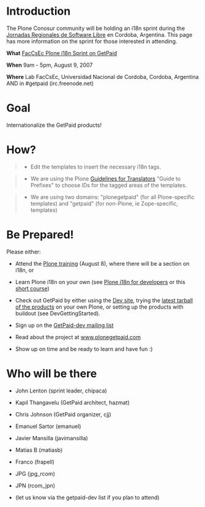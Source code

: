 # Introduction #

The Plone Conosur community will be holding an i18n sprint during the [Jornadas Regionales de Software Libre](http://jornadas.grulic.org.ar/7/) en Cordoba, Argentina. This page has more information on the sprint for those interested in attending.

**What** [FacCsEc Plone i18n Sprint on GetPaid](Lab.md)

**When** 9am - 5pm, August 9, 2007

**Where** Lab FacCsEc, Universidad Nacional de Cordoba, Cordoba, Argentina  AND in #getpaid (irc.freenode.net)

# Goal #

Internationalize the GetPaid products!

# How? #

> - Edit the templates to insert the necessary i18n tags.

> - We are using the Plone [Guidelines for Translators](http://plone.org/development/teams/i18n/translators-guidelines) "Guide to Prefixes" to choose IDs for the tagged areas of the templates.

> - We are using two domains: "plonegetpaid" (for all Plone-specific templates) and "getpaid" (for non-Plone, ie Zope-specific, templates)

# Be Prepared! #

Please either:

  * Attend the [Plone training](http://jornadas.grulic.org.ar/7/contenido/programa/taller-python-zope-plone) (August 8), where there will be a section on i18n, or
  * Learn Plone i18n on your own (see [Plone i18n for developers](http://plone.org/documentation/how-to/i18n-for-developers/) or this [short course](http://plone.org/products/archgenxml/documentation/how-to/handling-i18n-translation-files-with-archgenxml-and-i18ndude/))

  * Check out GetPaid by either using the [Dev site](http://dev.plonegetpaid.com), trying the [latest tarball of the products](http://code.google.com/p/getpaid/downloads/list) on your own Plone, or setting up the products with buildout (see DevGettingStarted).

  * Sign up on the [GetPaid-dev mailing list](http://groups.google.com/group/getpaid-dev)

  * Read about the project at www.plonegetpaid.com

  * Show up on time and be ready to learn and have fun :)

# Who will be there #

  * John Lenton (sprint leader, chipaca)

  * Kapil Thangavelu (GetPaid architect, hazmat)

  * Chris Johnson (GetPaid organizer, cjj)

  * Emanuel Sartor (emanuel)

  * Javier Mansilla (javimansilla)

  * Matias B (matiasb)

  * Franco (frapell)

  * JPG (jpg\_rcom)

  * JPN (rcom\_jpn)

  * (let us know via the getpaid-dev list if you plan to attend)